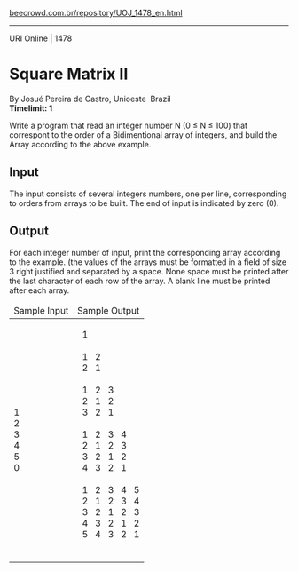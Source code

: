 <p><a href="https://www.beecrowd.com.br/repository/UOJ_1478_en.html">beecrowd.com.br/repository/UOJ_1478_en.html</a></p><hr>
<div>
<span>URI Online | 1478</span>
<h1>Square Matrix II</h1>
<div>By Josué Pereira de Castro, Unioeste <img src="https://resources.beecrowd.com.br/gallery/images/flags/br.gif" alt=""> Brazil</div>
  <strong>Timelimit: 1</strong>
</div>
<div>
<div>
  <p>Write a program that read an integer number N (0 ≤ N ≤ 100) that correspont to the order of a Bidimentional array of integers, and build the Array according to the above example.</p>
</div>
<h2>Input</h2>
<div>
  <p>The input consists of several integers numbers, one per&nbsp;line, corresponding to orders from arrays&nbsp;to be built. The end of input is indicated by zero (0).</p>
</div>
<h2>Output</h2>
<div>
  <p>For each integer number of input,&nbsp;print the corresponding array according to the example. (the values ​​of the arrays must be formatted in a field of size 3 right justified and separated by a space. None space must be printed after the last character of each row of the array. A blank line must be printed after each&nbsp;array.</p>
</div>
<div></div>
  <table>
    <thead>
      <tr>
        <td>Sample Input</td>
        <td>Sample Output</td>
      </tr>
    </thead>
    <tbody>
      <tr>
        <td>
          <p>1<br>
           2<br>
           3<br>
           4<br>
           5<br>
           0</p>
        </td>
        <td>
          <p>
           &nbsp; 1<br>
          <br>
           &nbsp; 1 &nbsp; 2<br>
           &nbsp; 2 &nbsp; 1<br>
          <br>
           &nbsp; 1 &nbsp; 2 &nbsp; 3<br>
           &nbsp; 2 &nbsp; 1 &nbsp; 2<br>
           &nbsp; 3 &nbsp; 2 &nbsp; 1<br>
          <br>
           &nbsp; 1 &nbsp; 2 &nbsp; 3 &nbsp; 4<br>
           &nbsp; 2 &nbsp; 1 &nbsp; 2 &nbsp; 3<br>
           &nbsp; 3 &nbsp; 2 &nbsp; 1 &nbsp; 2<br>
           &nbsp; 4 &nbsp; 3 &nbsp; 2 &nbsp; 1<br>
          <br>
           &nbsp; 1 &nbsp; 2 &nbsp; 3 &nbsp; 4 &nbsp; 5<br>
           &nbsp; 2 &nbsp; 1 &nbsp; 2 &nbsp; 3 &nbsp; 4<br>
           &nbsp; 3 &nbsp; 2 &nbsp; 1 &nbsp; 2 &nbsp; 3<br>
           &nbsp; 4 &nbsp; 3 &nbsp; 2 &nbsp; 1 &nbsp; 2<br>
           &nbsp; 5 &nbsp; 4 &nbsp; 3 &nbsp; 2 &nbsp; 1<br>
          <br></p>
        </td>
      </tr>
    </tbody>
  </table>
</div>